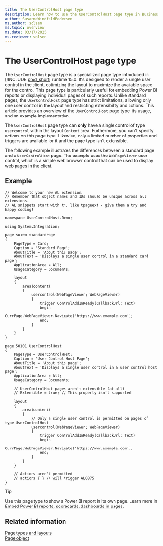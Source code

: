 ```yaml
---
title: The UserControlHost page type
description: Learn how to use the UserControlHost page type in Business Central.
author: SusanneWindfeldPedersen
ms.author: solsen
ms.topic: overview
ms.date: 03/17/2025
ms.reviewer: solsen
---
```


# The UserControlHost page type

The `UserControlHost` page type is a specialized page type introduced in [!INCLUDE [prod_short](includes/prod_short.md)] runtime 15.0. It's designed to render a single user control in the client, optimizing the layout to maximize the available space for the control. This page type is particularly useful for embedding Power BI reports or displaying individual pages of such reports. Unlike standard pages, the `UserControlHost` page type has strict limitations, allowing only one user control in the layout and restricting extensibility and actions. This article provides an overview of the `UserControlHost` page type, its usage, and an example implementation.

The `UserControlHost` page type can **only** have a single control of type `usercontrol` within the layout `Content` area. Furthermore, you can't specify actions on this page type. Likewise, only a limited number of properties and triggers are available for it and the page type isn't extensible.

The following example illustrates the differences between a standard page and a `UserControlHost` page. The example uses the `WebPageViewer` user control, which is a simple web browser control that can be used to display web pages in the client.

## Example

```al
// Welcome to your new AL extension.
// Remember that object names and IDs should be unique across all extensions.
// AL snippets start with t*, like tpageext - give them a try and happy coding!

namespace UserControlHost.Demo;

using System.Integration;

page 50100 StandardPage
{
    PageType = Card;
    Caption = 'Standard Page';
    AboutTitle = 'About this page';
    AboutText = 'Displays a single user control in a standard card page';
    ApplicationArea = All;
    UsageCategory = Documents;

    layout
    {
        area(content)
        {
            usercontrol(WebPageViewer; WebPageViewer)
            {
                trigger ControlAddInReady(CallbackUrl: Text)
                begin
                    CurrPage.WebPageViewer.Navigate('https://www.example.com');
                end;
            }
        }
    }
}

page 50101 UserControlHost
{
    PageType = UserControlHost;
    Caption = 'User Control Host Page';
    AboutTitle = 'About this page';
    AboutText = 'Displays a single user control in a user control host page';
    ApplicationArea = All;
    UsageCategory = Documents;

    // UserControlHost pages aren't extensible (at all)
    // Extensible = true; // This property isn't supported

    layout
    {
        area(content)
        {
            // Only a single user control is permitted on pages of type UserControlHost
            usercontrol(WebPageViewer; WebPageViewer)
            {
                trigger ControlAddInReady(CallbackUrl: Text)
                begin
                    CurrPage.WebPageViewer.Navigate('https://www.example.com');
                end;
            }
        }
    }

    // Actions aren't permitted
    // actions { } // will trigger AL0875
}
```

> [!TIP]
> Use this page type to show a Power BI report in its own page. Learn more in [Embed Power BI reports, scorecards, dashboards in pages](devenv-power-bi-report-parts.md#open-a-power-bi-element-expanded-in-its-own-page).

## Related information

[Page types and layouts](devenv-page-types-and-layouts.md)  
[Page object](devenv-page-object.md)  